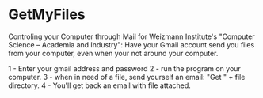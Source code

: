 # GetMyFiles
Controling your Computer through Mail for Weizmann Institute's "Computer Science – Academia and Industry": Have your Gmail account send you files from your computer, even when your not around your computer.

1 - Enter your gmail address and password
2 - run the program on your computer.
3 - when in need of a file, send yourself an email: "Get " + file directory.
4 - You'll get back an email with file attached. 
